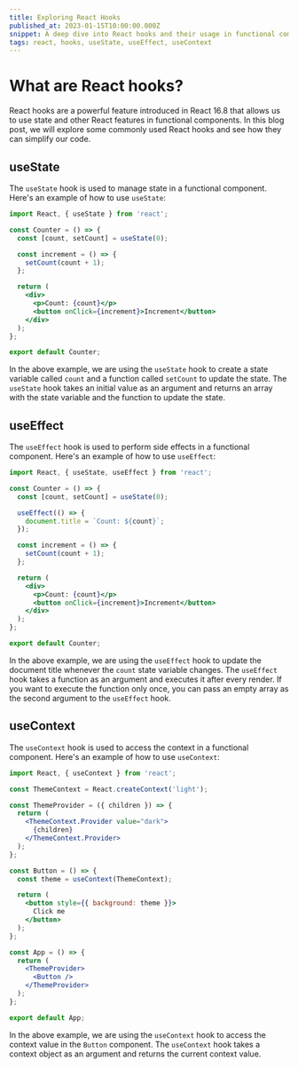 ```yaml
---
title: Exploring React Hooks
published_at: 2023-01-15T10:00:00.000Z
snippet: A deep dive into React hooks and their usage in functional components. In this blog post, we will explore some commonly used React hooks and see how they can simplify our code. For example, we will see how to use the useState hook to manage state in a functional component. Furthermore, we will see how to use the useEffect hook to perform side effects in a functional component. Finally, we will see how to use the useContext hook to access the context in a functional component.
tags: react, hooks, useState, useEffect, useContext
---
```


# What are React hooks?

React hooks are a powerful feature introduced in React 16.8 that allows us to use state and other React features in functional components. In this blog post, we will explore some commonly used React hooks and see how they can simplify our code.

## useState

The `useState` hook is used to manage state in a functional component. Here's an example of how to use `useState`:

```jsx
import React, { useState } from 'react';

const Counter = () => {
  const [count, setCount] = useState(0);

  const increment = () => {
    setCount(count + 1);
  };

  return (
    <div>
      <p>Count: {count}</p>
      <button onClick={increment}>Increment</button>
    </div>
  );
};

export default Counter;
```

In the above example, we are using the `useState` hook to create a state variable called `count` and a function called `setCount` to update the state. The `useState` hook takes an initial value as an argument and returns an array with the state variable and the function to update the state.

## useEffect

The `useEffect` hook is used to perform side effects in a functional component. Here's an example of how to use `useEffect`:

```jsx
import React, { useState, useEffect } from 'react';

const Counter = () => {
  const [count, setCount] = useState(0);

  useEffect(() => {
    document.title = `Count: ${count}`;
  });

  const increment = () => {
    setCount(count + 1);
  };

  return (
    <div>
      <p>Count: {count}</p>
      <button onClick={increment}>Increment</button>
    </div>
  );
};

export default Counter;
```

In the above example, we are using the `useEffect` hook to update the document title whenever the `count` state variable changes. The `useEffect` hook takes a function as an argument and executes it after every render. If you want to execute the function only once, you can pass an empty array as the second argument to the `useEffect` hook.

## useContext

The `useContext` hook is used to access the context in a functional component. Here's an example of how to use `useContext`:

```jsx
import React, { useContext } from 'react';

const ThemeContext = React.createContext('light');

const ThemeProvider = ({ children }) => {
  return (
    <ThemeContext.Provider value="dark">
      {children}
    </ThemeContext.Provider>
  );
};

const Button = () => {
  const theme = useContext(ThemeContext);

  return (
    <button style={{ background: theme }}>
      Click me
    </button>
  );
};

const App = () => {
  return (
    <ThemeProvider>
      <Button />
    </ThemeProvider>
  );
};

export default App;
```

In the above example, we are using the `useContext` hook to access the context value in the `Button` component. The `useContext` hook takes a context object as an argument and returns the current context value.
